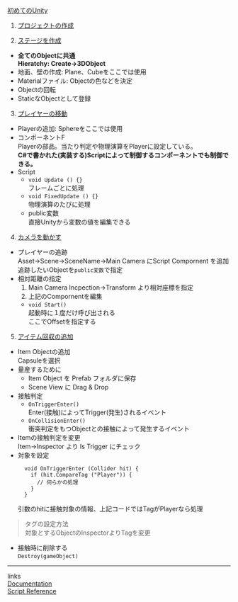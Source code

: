 [初めてのUnity](https://unity3d.com/jp/learn/tutorials/projects/hajiuni-jp)  

1. [プロジェクトの作成](https://unity3d.com/jp/learn/tutorials/projects/hajiuni/creating-a-project?playlist=45986)  

2. [ステージを作成](https://unity3d.com/jp/learn/tutorials/projects/hajiuni/creating-the-level?playlist=45986)  
  - **全てのObjectに共通  
    Hieratchy: Create→3DObject**  
  - 地面、壁の作成: Plane、Cubeをここでは使用  
  - Materialファイル: Objectの色などを決定  
  - Objectの回転  
  - StaticなObjectとして登録  


3. [プレイヤーの移動](https://unity3d.com/jp/learn/tutorials/projects/hajiuni/moving-the-player?playlist=45986)  
  - Playerの追加: Sphereをここでは使用  
  - コンポーネントF  
  Playerの部品。当たり判定や物理演算をPlayerに設定している。  
  **C#で書かれた(実装する)Scriptによって制御するコンポーネントでも制御できる。**  
  - Script  
    - `void Update () {}`  
      フレームごとに処理  
    - `void FixedUpdate () {}`  
      物理演算のたびに処理  
    - public変数  
      直接Unityから変数の値を編集できる  


4. [カメラを動かす](https://unity3d.com/jp/learn/tutorials/projects/hajiuni/moving-the-camera?playlist=45986)  
  - プレイヤーの追跡  
    Asset->Scene->SceneName->Main Camera にScript Compornent を追加  
    追跡したいObjectを`public変数`で指定  
  - 相対距離の指定  
    1. Main Camera Incpection->Transform より相対座標を指定  
    2. 上記のCompornentを編集  
      - `void Start()`  
        起動時に１度だけ呼び出される  
        ここでOffsetを指定する  


5. [アイテム回収の追加](https://unity3d.com/jp/learn/tutorials/projects/hajiuni/creating-collectible-objects?playlist=45986)  
  - Item Objectの追加  
    Capsuleを選択  
  - 量産するために  
    - Item Object を Prefab フォルダに保存  
    - Scene View に Drag & Drop  
  - 接触判定  
    - `OnTriggerEnter()`  
      Enter(接触)によってTrigger(発生)されるイベント  
    - `OnCollisionEnter()`  
      衝突判定をもつObjectとの接触によって発生するイベント  
  - Itemの接触判定を変更  
    Item->Inspector より Is Trigger にチェック  
  - 対象を設定  
    ```
      void OnTriggerEnter (Collider hit) {
        if (hit.CompareTag ("Player")) {
          // 何らかの処理
        }
      }
    ```  
    引数のhitに接触対象の情報、上記コードではTagがPlayerなら処理  
  > タグの設定方法  
  > 対象とするObjectのInspectorよりTagを変更

  - 接触時に削除する  
    `Destroy(gameObject)`  

***  
links  
[Documentation](https://docs.unity3d.com/ja/current/Manual/index.html)  
[Script Reference](https://docs.unity3d.com/ja/current/ScriptReference/index.html)  

